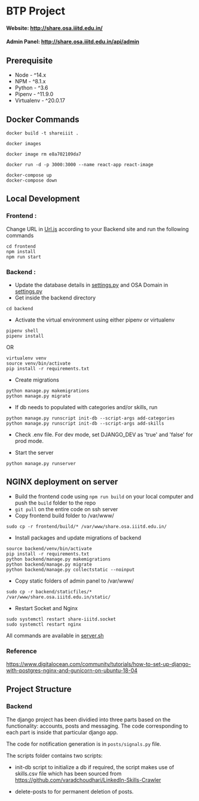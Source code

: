 # BTP Project

#### Website: http://share.osa.iiitd.edu.in/

#### Admin Panel: http://share.osa.iiitd.edu.in/api/admin

## Prerequisite

- Node - ^14.x
- NPM - ^8.1.x
- Python - ^3.6
- Pipenv - ^11.9.0
- Virtualenv - ^20.0.17

## Docker Commands

```
docker build -t shareiiit .
```

```
docker images
```

```
docker image rm e8a702109da7
```

```
docker run -d -p 3000:3000 --name react-app react-image
```

```
docker-compose up
docker-compose down
```

## Local Development

### Frontend :

Change URL in [Url.js](frontend/src/Store/Urls.js) according to your Backend site and run the following commands

```
cd frontend
npm install
npm run start
```

### Backend :

- Update the database details in [settings.py](backend/backend/settings.py#L106) and OSA Domain in [settings.py](backend/backend/settings.py#L177)
- Get inside the backend directory

```
cd backend
```

- Activate the virtual environment using either pipenv or virtualenv

```
pipenv shell
pipenv install
```

OR

```
virtualenv venv
source venv/bin/activate
pip install -r requirements.txt
```

- Create migrations

```
python manage.py makemigrations
python manage.py migrate
```

- If db needs to populated with categories and/or skills, run

```
python manage.py runscript init-db --script-args add-categories
python manage.py runscript init-db --script-args add-skills
```

- Check .env file. For dev mode, set DJANGO_DEV as 'true' and 'false' for prod mode.

- Start the server

```
python manage.py runserver
```

## NGINX deployment on server

- Build the frontend code using `npm run build` on your local computer and push the `build` folder to the repo
- `git pull` on the entire code on ssh server
- Copy frontend build folder to /var/www/

```
sudo cp -r frontend/build/* /var/www/share.osa.iiitd.edu.in/
```

- Install packages and update migrations of backend

```
source backend/venv/bin/activate
pip install -r requirements.txt
python backend/manage.py makemigrations
python backend/manage.py migrate
python backend/manage.py collectstatic --noinput
```

- Copy static folders of admin panel to /var/www/

```
sudo cp -r backend/staticfiles/* /var/www/share.osa.iiitd.edu.in/static/
```

- Restart Socket and Nginx

```
sudo systemctl restart share-iiitd.socket
sudo systemctl restart nginx
```

All commands are available in [server.sh](server.sh)

### Reference

https://www.digitalocean.com/community/tutorials/how-to-set-up-django-with-postgres-nginx-and-gunicorn-on-ubuntu-18-04

## Project Structure

### Backend

The django project has been dividied into three parts based on the functionality: accounts, posts and messaging. The code corresponding to each part is inside that particular django app.

The code for notification generation is in `posts/signals.py` file.

The scripts folder contains two scripts:

- init-db script to initialize a db if required, the script makes use of skills.csv file which has been sourced from https://github.com/varadchoudhari/LinkedIn-Skills-Crawler

- delete-posts to for permanent deletion of posts.
